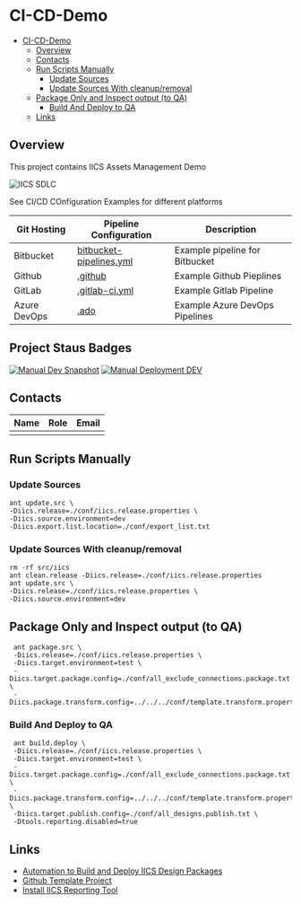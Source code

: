 # CI-CD-Demo
<!-- TOC -->

- [CI-CD-Demo](#ci-cd-demo)
    - [Overview](#overview)
    - [Contacts](#contacts)
    - [Run Scripts Manually](#run-scripts-manually)
        - [Update Sources](#update-sources)
        - [Update Sources With cleanup/removal](#update-sources-with-cleanupremoval)
    - [Package Only and Inspect output (to QA)](#package-only-and-inspect-output-to-qa)
        - [Build And Deploy to QA](#build-and-deploy-to-qa)
    - [Links](#links)

<!-- /TOC -->

## Overview

This project contains IICS Assets Management Demo

![IICS SDLC](https://lucid.app/publicSegments/view/d3840491-8db9-4ba9-a146-79ea3bb9eb95/image.png)

See CI/CD COnfiguration Examples for different platforms

| Git Hosting  | Pipeline Configuration                             | Description                    |
| ------------ | -------------------------------------------------- | ------------------------------ |
| Bitbucket    | [bitbucket-pipelines.yml](bitbucket-pipelines.yml) | Example pipeline for Bitbucket |
| Github       | [.github](.github)                                 | Example Github Pieplines       |
| GitLab       | [.gitlab-ci.yml](.gitlab-ci.yml)                   | Example Gitlab Pipeline        |
| Azure DevOps | [.ado](.ado)                                       | Example Azure DevOps Pipelines |

## Project Staus Badges

[![Manual Dev Snapshot](https://github.com/jbrazda/CI-CD-Demo/actions/workflows/iics_dev_snapshot.yml/badge.svg)](https://github.com/jbrazda/CI-CD-Demo/actions/workflows/iics_dev_snapshot.yml)
[![Manual Deployment DEV](https://github.com/jbrazda/CI-CD-Demo/actions/workflows/iics_build_deploy_manual.yml/badge.svg?branch=dev)](https://github.com/jbrazda/CI-CD-Demo/actions/workflows/iics_build_deploy_manual.yml)


## Contacts

| Name | Role | Email |
| ---- | ---- | ----- |
|      |      |       |

## Run Scripts Manually

### Update Sources

```shell
ant update.src \
-Diics.release=./conf/iics.release.properties \
-Diics.source.environment=dev
-Diics.export.list.location=./conf/export_list.txt
```

### Update Sources With cleanup/removal

```shell
rm -rf src/iics
ant clean.release -Diics.release=./conf/iics.release.properties
ant update.src \
-Diics.release=./conf/iics.release.properties \
-Diics.source.environment=dev
```

## Package Only and Inspect output (to QA)

```shell
 ant package.src \
 -Diics.release=./conf/iics.release.properties \
 -Diics.target.environment=test \
 -Diics.target.package.config=./conf/all_exclude_connections.package.txt \
 -Diics.package.transform.config=../../../conf/template.transform.properties
```

### Build And Deploy to QA

```shell
 ant build.deploy \
 -Diics.release=./conf/iics.release.properties \
 -Diics.target.environment=test \
 -Diics.target.package.config=./conf/all_exclude_connections.package.txt \
 -Diics.package.transform.config=../../../conf/template.transform.properties \
 -Diics.target.publish.config=./conf/all_designs.publish.txt \
 -Dtools.reporting.disabled=true
```

## Links

- [Automation to Build and Deploy IICS Design Packages](https://github.com/jbrazda/icai-ips-bundle/blob/master/doc/build.md)
- [Github Template Project](https://github.com/jbrazda/iics-project-template)
- [Install IICS Reporting Tool](https://github.com/jbrazda/iics-reporting-tools)
